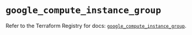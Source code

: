 # `google_compute_instance_group`

Refer to the Terraform Registry for docs: [`google_compute_instance_group`](https://registry.terraform.io/providers/hashicorp/google/6.49.3/docs/resources/compute_instance_group).
